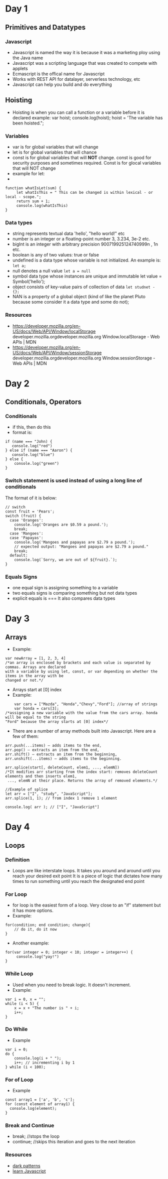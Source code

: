 # Day 1
## Primitives and Datatypes 
### Javascript 
- Javascript is named the way it is because it was a marketing ploy using the Java name 
- Javascript was a scripting language that was created to compete with applets
- Ecmascript is the offical name for Javascript
- Works with REST API for datalayer, serverless technology, etc
- Javascript can help you build and do everything 
## Hoisting 
- Hoisting is when you can call a function or a variable before it is declared
example:
var hoist;
console.log(hoist);
hoist = 'The variable has been hoisted.";
### Variables
- var is for global variables that will change
- let is for global variables that will chance
- const is for global variables that will **NOT** change. const is good for security purposes and sometimes required. Const is for glocal variables that will NOT change
- example for let:
- 
```
function whatIsLet(sum) {
     let whatIsThis = " This can be changed is within lexical - or local - scope.";
     return sum + 1;  
     console.log(whatIsThis) 
}
```
### Data types
- string represents textual data	'hello', "hello world!" etc
- number is an integer or a floating-point number	3, 3.234, 3e-2 etc.
- bigInt is an integer with arbitrary precision	900719925124740999n , 1n etc.
- boolean	is any of two values: true or false
- undefined	is a data type whose variable is not initialized. An example is:
```let a;```
- null denotes a null value	```let a = null```
- symbol data type whose instances are unique and immutable	let value = Symbol('hello');
- object consists of key-value pairs of collection of data	``let studnet - {};``
- NAN is a property of a global object (kind of like the planet Pluto because some consider it a data type and some do not);
### Resources
- https://developer.mozilla.org/en-US/docs/Web/API/Window/localStorage 
developer.mozilla.orgdeveloper.mozilla.org
Window.localStorage - Web APIs | MDN
- https://developer.mozilla.org/en-US/docs/Web/API/Window/sessionStorage
developer.mozilla.orgdeveloper.mozilla.org
Window.sessionStorage - Web APIs | MDN
# Day 2
## Conditionals, Operators
### Conditionals
- if this, then do this 
- format is:
```
if (name === "John) {
   console.log("red")
} else if (name === "Aaron") {
   console.log("blue")
} else {
    console.log("green")
}
```
### Switch statement is used instead of using a long line of conditionals
The format of it is below:
```
// switch
const fruit = 'Pears';
switch (fruit) {
  case 'Oranges':
    console.log('Oranges are $0.59 a pound.');
    break;
  case 'Mangoes':
  case 'Papayas':
    console.log('Mangoes and papayas are $2.79 a pound.');
    // expected output: "Mangoes and papayas are $2.79 a pound."
    break;
  default:
    console.log(`Sorry, we are out of ${fruit}.`);
}
```
### Equals Signs 
- one equal sign is assigning something to a variable
- two equals signs is comparing something but not data types  
- explicit equals is === 
It also compares data types

# Day 3
## Arrays
- Example: 
``` 
var newArray = [1, 2, 3, 4] 
/*an array is enclosed by brackets and each value is separated by commas. Arrays are declared 
with a variable by using let, const, or var depending on whether the items in the array with be 
changed or not.*/

```
- Arrays start at [0] index
- Example:
``` var numbers = [1,2,3,5,8]; //array of numbers
    var cars = ["Mazda", "Honda","Chevy","Ford"]; //array of strings
    var honda = cars[3]; 
/*assigning a new variable with the value from the cars array. honda will be equal to the string 
"Ford" because the array starts at [0] index*/
 ```
 - There are a number of array methods built into Javascript. Here are a few of them:
```
arr.push(...items) – adds items to the end,
arr.pop() – extracts an item from the end,
arr.shift() – extracts an item from the beginning,
arr.unshift(...items) – adds items to the beginning. 

arr.splice(start[, deleteCount, elem1, ..., elemN]) 
/*It modifies arr starting from the index start: removes deleteCount elements and then inserts elem1,
 ..., elemN at their place. Returns the array of removed elements.*/

//Example of splice
let arr = ["I", "study", "JavaScript"];
arr.splice(1, 1); // from index 1 remove 1 element

console.log( arr ); // ["I", "JavaScript"] 
```
# Day 4
## Loops 
### Definition
- Loops are like interstate loops. It takes you around and around until you reach your desired exit point
It is a piece of logic that dictates how many times to run something until you reach the designated end point 
### For Loop
- for loop is the easiest form of a loop. Very close to an "if" statement but it has more options.
- Example:
```
for(condition; end condition; change){
    // do it, do it now
}
```
- Another example:

```
for(var integer = 0; integer < 10; integer = integer++) {
     console.log("yay!")
}
```
### While Loop
- Used when you need to break logic. It doesn't increment. 
- Example:

```
var i = 0, x = "";
while (i < 5) {
    x = x + "The number is " + i;
    i++;
}
```
### Do While
- Example
```
var i = 0;
do {
    console.log(i + " ");
    i++; // incrementing i by 1  
} while (i < 100);

```
### For of Loop
- Example
```
const array1 = ['a', 'b', 'c'];
for (const element of array1) {
  console.log(element);
}

```
### Break and Continue
- break; //stops the loop
- continue; //skips this iteration and goes to the next iteration

### Resources
- [dark patterns](https://uxdesign.cc/dark-patterns-in-ux-design-7009a83b233c)
- [learn Javascript](gitbook.gitbook.io/learn-javascript/)

